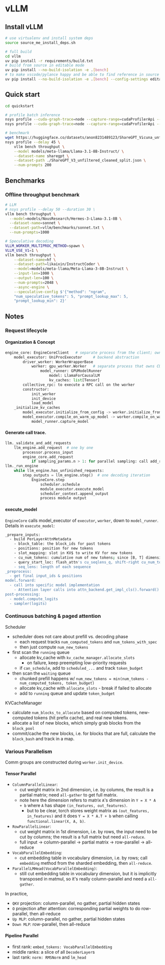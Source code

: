 # vLLM

## Install vLLM

```bash
# use virtualenv and install system deps
source source_me_install_deps.sh

# full build
cd vllm
uv pip install -r requirements/build.txt
# build from source in editable mode
uv pip install --no-build-isolation -e .[bench]
# to make vscode/pylance happy and be able to find reference in source code
uv pip install --no-build-isolation -e .[bench] --config-settings editable_mode=compat
```

## Quick start

```bash
cd quickstart

# profile batch inference
nsys profile --cuda-graph-trace=node --capture-range=cudaProfilerApi --capture-range-end=stop ./v01-offline-batch-inference.py
nsys profile --cuda-graph-trace=node --capture-range=cudaProfilerApi --capture-range-end=stop --trace-fork-before-exec=true ./v02-tensor-parallel.py

# benchmark
wget https://huggingface.co/datasets/anon8231489123/ShareGPT_Vicuna_unfiltered/resolve/main/ShareGPT_V3_unfiltered_cleaned_split.json
nsys profile --delay 45 \
    vllm bench throughput \
    --model models/meta-llama/Llama-3.1-8B-Instruct/ \
    --dataset-name sharegpt \
    --dataset-path ./ShareGPT_V3_unfiltered_cleaned_split.json \
    --num-prompts 200
```

## Benchmarks

### Offline throughput benchmark

```bash
# LLM
# nsys profile --delay 50 --duration 30 \
vllm bench throughput \
  --model=models/NousResearch/Hermes-3-Llama-3.1-8B \
  --dataset-name=sonnet \
  --dataset-path=vllm/benchmarks/sonnet.txt \
  --num-prompts=1000

# Speculative decoding
VLLM_WORKER_MULTIPROC_METHOD=spawn \
VLLM_USE_V1=1 \
vllm bench throughput \
    --dataset-name=hf \
    --dataset-path=likaixin/InstructCoder \
    --model=models/meta-llama/Meta-Llama-3-8B-Instruct \
    --input-len=1000 \
    --output-len=100 \
    --num-prompts=2048 \
    --async-engine \
    --speculative-config $'{"method": "ngram",
    "num_speculative_tokens": 5, "prompt_lookup_max": 5,
    "prompt_lookup_min": 2}'
```

## Notes

### Request lifecycle

#### Organization & Concept

```python
engine_core: EngineCoreClient   # separate process from the client; own scheduler
    model_executor: UniProcExecutor     # backend abstraction
        driver_worker: WorkerWrapperBase
            worker: gpu_worker.Worker   # separate process that owns CUDA context
                model_runner: GPUModelRunner
                    model: LlamaForCausalLM
                    kv_caches: list[Tensor]
        collective_rpc: to execute a RPC call on the worker
        constructor:
            init_worker
            init_device
            load_model
    _initialize_kv_caches
        model_executor.initialize_from_config -> worker.initialize_from_config
        model_executor.compile_on_warm_up_model -> worker.compile_on_warm_up_model
            model_runner.capture_model
```

#### Generate call trace.

```python
llm._validate_and_add_requests
    llm_engine.add_request  # one by one
        processor.process_input
        engine_core.add_request
            if sampling_params.n > 1: for parallel sampling: call add_request n times
llm._run_engine
    while llm_engine.has_unfinished_requests:
        step_outputs = llm_engine.step()  # one decoding iteration
            EngineCore.step
                scheduler.schedule
                module_executor.execute_model
                scheduler_context.append_output
                process module output
```

#### execute_model

`EngineCore` calls model_executor of `executor`, `worker`, down to `model_runner`.
Details in `execute_model`:

```bash
_prepare_inputs:
  - build PerLayerAttnMetadata
    - block_table: the block_ids for past tokens
    - positions: position for new tokens
    - slot_mapping: slot in KV$ to write KV for new tokens
    - cu_num_tokens: cumulative num of new tokens; since [B, T] dimensions will be flattned, need cumulative count
    - query_start_loc: flash_attn's cu_seqlens_q, shift-right cu_num_tokens
    - seq_lens: length of each sequence
_preprocess:
  - get final input_ids & positions
model.forward:
  - call into specific model implementation
    - Attention layer calls into attn_backend.get_impl_cls().forward()
post-processing:
  - model.compute_logits
  - sampler(logits)
```

### Continuous batching & paged attention

Scheduler

- scheduler does not care about prefill vs. decoding phase
  - each request tracks `num_computed_tokens` and `num_tokens_with_spec`
  - then just compute `num_new_tokens`
- first scan the `running` queue
  - allocate kv_cache with `kv_cache_manager.allocate_slots`
    - on failure, keep preempting low-priority requests
  - if `can_schedule`, add to `scheduled_...` and track `token_budget`
- then scan the `waiting` queue
  - chunked prefill happens w/ `num_new_tokens = min(num_tokens - num_computed_tokens, token_budget)`
  - allocate kv_cache with `allocate_slots` - break if failed to allocate
  - add to `running` queue and update `token_budget`

KVCacheManager

- calculate `num_blocks_to_allocate` based on computed tokens, new-computed tokens (hit prefix cache), and real new tokens.
- allocate a list of new blocks, which simply grab blocks from the `block_pool`
- commit/cache the new blocks, i.e. for blocks that are full, calculate the `block_bash` and track in a map.

### Various Parallelism

Comm groups are constructed during `worker.init_device`.

#### Tensor Parallel

- `ColumnParallelLinear`:
  - cut weight matrix in 2nd dimension, i.e. by columns, the result is a partial matrix; need `all-gather` to get full matrix.
  - note here the dimension refers to matrix `A`'s dimension in `Y = X * A + b` where `A` has shape `(in_features, out_features)`.
    - but to be clear, torch stores weight matrix as `(out_features, in_features)` and it does `Y = X * A.T + b` when calling `functional.linear(X, A, b)`.
- `RowParallelLinear`:
  - cut weight matrix in 1st dimension, i.e. by rows, the input need to be cut by columns; the result is a full matrix but need `all-reduce`.
  - full input -> column-parallel -> partial matrix -> row-parallel -> all-reduce
- `VocabParallelEmbedding`:
  - cut embedding table in vocabulary dimension, i.e. by rows; call `embedding` method from the sharded embedding, then `all-reduce`.
- `ParallelLMHead(VocabParallelEmbedding)`:
  - still cut embedding table in vocabulary dimension, but it is implicitly transposed in matmul, so it's really column-parallel and need a `all-gather`.

In practice,

- `QKV` projection: column-parallel, no gather, partial hidden states
- `O` projection after attention: corresponding partial weights to do row-parallel, then all-reduce
- `Up MLP`: column-parallel, no gather, partial hidden states
- `Down MLP`: row-parallel, then all-reduce

#### Pipeline Parallel

- first rank: `embed_tokens: VocabParallelEmbedding`
- middle ranks: a slice of all `DecoderLayer`s
- last rank: `norm: RMSNorm` and `lm_head`
